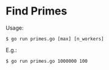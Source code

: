 # Find Primes

Usage:

    $ go run primes.go [max] [n_workers]

E.g.:

    $ go run primes.go 1000000 100
